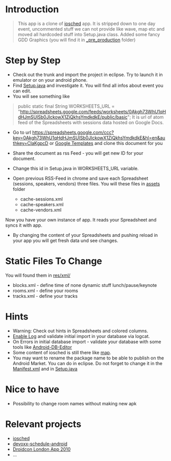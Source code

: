 # Introduction #
> This app is a clone of [iosched](http://code.google.com/p/iosched/) app. It is stripped down to one day event, uncommented stuff we can not provide like wave, map etc and moved all hardcoded stuff into Setup.java class. Added some fancy GDD Graphics (you will find it in [\_pre\_production](http://code.google.com/p/gddsched/source/browse/#svn/trunk/assets/mdpi/_pre_production) folder)


# Step by Step #
  * Check out the trunk and import the project in eclipse. Try to launch it in emulator or on your android phone.
  * Find [Setup.java](http://code.google.com/p/gddsched/source/browse/trunk/src/com/kupriyanov/android/apps/gddsched/de/Setup.java) and investigate it. You will find all infos about event you can edit.
  * You will see something like

> public static final String WORKSHEETS\_URL = "http://spreadsheets.google.com/feeds/worksheets/0Akgh73WhU1qHdHJmSUlSb0JIckowX1ZiQkhsYmdkdkE/public/basic";
It is url of atom feed of the Spreadsheets with sessions data hosted on Google Docs.
  * Go to url https://spreadsheets.google.com/ccc?key=0Akgh73WhU1qHdHJmSUlSb0JIckowX1ZiQkhsYmdkdkE&hl=en&authkey=CIaKgpcD
or
[Google Templates](https://docs.google.com/templates?q=gddsched&sort=hottest&view=author)
and clone this document for you

  * Share the document as rss Feed - you will get new ID for your document.
  * Change this id in Setup.java in WORKSHEETS\_URL variable.
  * Open previous RSS-Feed in chrome and save each Spreadsheet (sessions, speakers, vendors) three files. You will these files in [assets](http://code.google.com/p/gddsched/source/browse/trunk/#trunk/assets) folder
    * cache-sessions.xml
    * cache-speakers.xml
    * cache-vendors.xml

Now you have your own instance of app. It reads your Spreadsheet and syncs it with app.

  * By changing the content of your Spreadsheets and pushing reload in your app you will get fresh data und see changes.


# Static Files To Change #
You will found them in [res/xml/](http://code.google.com/p/gddsched/source/browse/trunk/#trunk/res/xml)

  * blocks.xml - define time of none dynamic stuff lunch/pause/keynote
  * rooms.xml - define your rooms
  * tracks.xml - define your tracks

# Hints #
  * Warning: Check out hints in Spreadsheets and colored columns.
  * [Enable Log](http://code.google.com/p/gddsched/source/browse/trunk/src/com/google/android/apps/iosched/provider/ScheduleProvider.java#68) and validate initial import in your database via logcat.
  * On Errors in initial database import - validate your database with some tools like [Android-DB-Editor](https://github.com/simudvarac/Android-DB-Editor)
  * Some content of iosched is still there like [map](http://code.google.com/p/gddsched/source/browse/#svn/trunk/map).
  * You may want to rename the package name to be able to publish on the Android Market. You can do in eclipse. Do not forget to change it in the [Manifest.xml](http://code.google.com/p/gddsched/source/browse/trunk/AndroidManifest.xml) and in [Setup.java](http://code.google.com/p/gddsched/source/browse/trunk/src/com/kupriyanov/android/apps/gddsched/de/Setup.java)

# Nice to have #
  * Possibility to change room names without making new apk

# Relevant projects #
  * [iosched](http://code.google.com/p/iosched/)
  * [devoxx-schedule-android](http://code.google.com/p/devoxx-schedule-android/)
  * [Droidcon London App 2010](http://www.appbrain.com/app/droidcon-london-app-2010/novoda.droidconuk2010)
  * ...